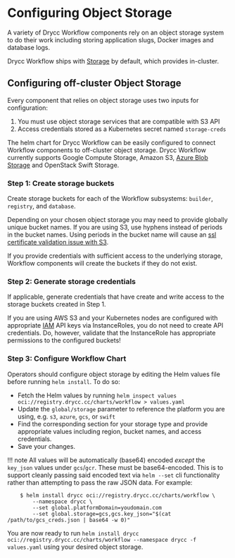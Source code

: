 # Configuring Object Storage

A variety of Drycc Workflow components rely on an object storage system to do their work including storing application slugs, Docker images and database logs.

Drycc Workflow ships with [Storage][storage] by default, which provides in-cluster.

## Configuring off-cluster Object Storage

Every component that relies on object storage uses two inputs for configuration:

1. You must use object storage services that are compatible with S3 API
2. Access credentials stored as a Kubernetes secret named `storage-creds`

The helm chart for Drycc Workflow can be easily configured to connect Workflow components to off-cluster object storage. Drycc Workflow currently supports Google Compute Storage, Amazon S3, [Azure Blob Storage][] and OpenStack Swift Storage.

### Step 1: Create storage buckets

Create storage buckets for each of the Workflow subsystems: `builder`, `registry`, and `database`.

Depending on your chosen object storage you may need to provide globally unique bucket names. If you are using S3, use hyphens instead of periods in the bucket names. Using periods in the bucket name will cause an [ssl certificate validation issue with S3](https://forums.aws.amazon.com/thread.jspa?threadID=105357).

If you provide credentials with sufficient access to the underlying storage, Workflow components will create the buckets if they do not exist.

### Step 2: Generate storage credentials

If applicable, generate credentials that have create and write access to the storage buckets created in Step 1.

If you are using AWS S3 and your Kubernetes nodes are configured with appropriate [IAM][aws-iam] API keys via InstanceRoles, you do not need to create API credentials. Do, however, validate that the InstanceRole has appropriate permissions to the configured buckets!

### Step 3: Configure Workflow Chart

Operators should configure object storage by editing the Helm values file before running `helm install`. To do so:

* Fetch the Helm values by running `helm inspect values oci://registry.drycc.cc/charts/workflow > values.yaml`
* Update the `global/storage` parameter to reference the platform you are using, e.g. `s3`, `azure`, `gcs`, or `swift`
* Find the corresponding section for your storage type and provide appropriate values including region, bucket names, and access credentials.
* Save your changes.

!!! note
	All values will be automatically (base64) encoded _except_ the `key_json` values under `gcs`/`gcr`.  These must be base64-encoded.  This is to support cleanly passing said encoded text via `helm --set` cli functionality rather than attempting to pass the raw JSON data.  For example:

		$ helm install drycc oci://registry.drycc.cc/charts/workflow \
		    --namespace drycc \
			--set global.platformDomain=youdomain.com
			--set global.storage=gcs,gcs.key_json="$(cat /path/to/gcs_creds.json | base64 -w 0)"

You are now ready to run `helm install drycc oci://registry.drycc.cc/charts/workflow --namespace drycc -f values.yaml` using your desired object storage.


[storage]: ../understanding-workflow/components.md#object-storage
[aws-iam]: http://docs.aws.amazon.com/IAM/latest/UserGuide/introduction.html
[Azure Blob Storage]: https://azure.microsoft.com/en-us/services/storage/blobs/
